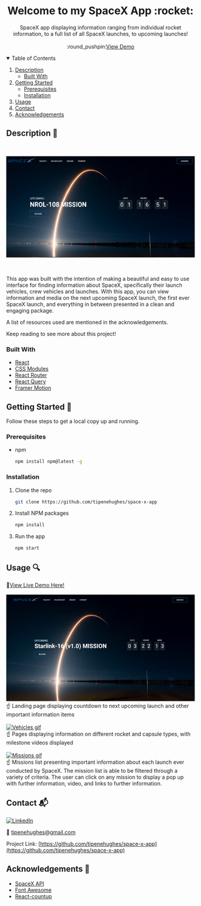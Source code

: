 <!-- PROJECT LOGO -->
<br />
<p align="center">
<!--   <a href="https://github.com/tipenehughes/space-x-app">
    <img src="src/Assets/img/avatar.svg" alt="Logo" width="100" height="100">
  </a> -->

  <h1 align="center">Welcome to my SpaceX App :rocket:</h3>

  <p align="center">
    SpaceX app displaying information ranging from individual rocket information, to a full list of all SpaceX launches, to upcoming launches!   
    <br />
    <br />
    :round_pushpin:<a href="https://spacex-project.netlify.app/">View Demo</a>
  </p>
</p>



<!-- TABLE OF CONTENTS -->
<details open="open">
  <summary>Table of Contents</summary>
  <ol>
    <li>
      <a href="#description-ledger">Description</a>
      <ul>
        <li><a href="#built-with">Built With</a></li>
      </ul>
    </li>
    <li>
      <a href="#getting-started-wrench">Getting Started</a>
      <ul>
        <li><a href="#prerequisites">Prerequisites</a></li>
        <li><a href="#installation">Installation</a></li>
      </ul>
    </li>
    <li><a href="#usage-mag">Usage</a></li>    
    <li><a href="#contact-mailbox_with_mail">Contact</a></li>
    <li><a href="#acknowledgements-clap">Acknowledgements</a></li>
  </ol>
</details>



<!-- ABOUT THE PROJECT -->
## Description :ledger:

<br/>

[![Project image][project-image]](src/Assets/Thumbnails/spacex-700w.png)

<br/>

This app was built with the intention of making a beautiful and easy to use interface for finding information about SpaceX, specifically their launch vehicles, crew vehicles and launches. With this app, you can view information and media on the next upcoming SpaceX launch, the first ever SpaceX launch, and everything in between presented in a clean and engaging package.

A list of resources used are mentioned in the acknowledgements.

Keep reading to see more about this project!

### Built With 

* [React](https://reactjs.org/)
* [CSS Modules](https://github.com/css-modules/css-modules)
* [React Router](https://reactrouter.com/)
* [React Query](https://react-query.tanstack.com/)
* [Framer Motion](https://www.framer.com/motion/)


<!-- GETTING STARTED -->
## Getting Started :wrench:

Follow these steps to get a local copy up and running.

### Prerequisites

* npm
  ```sh
  npm install npm@latest -g
  ```

### Installation

1. Clone the repo
   ```sh
   git clone https://github.com/tipenehughes/space-x-app
   ```
2. Install NPM packages
   ```sh
   npm install
   ```
3. Run the app
   ```sh
   npm start
   ```

<!-- USAGE EXAMPLES -->
## Usage :mag:

:round_pushpin:<a href="https://spacex-project.netlify.app/">View Live Demo Here!</a>
<br/>
<br/>
[![Landing gif][landing-gif]](src/Assets/Thumbnails/landing.gif)
<br />
:point_up: Landing page displaying countdown to next upcoming launch and other important information items 
<br/>
<br />
[![Vehicles gif][vehicles-gif]](src/Assets/Thumbnails/vehicles.gif)
<br />
:point_up: Pages displaying information on different rocket and capsule types, with milestone videos displayed 
<br />
<br />
[![Missions gif][missions-gif]](src/Assets/Thumbnails/missions.gif)
<br />
:point_up: Missions list presenting important information about each launch ever conducted by SpaceX.
The mission list is able to be filtered through a variety of criteria. The user can click on any mission to display a pop up with further information, video, and links to further information.

<!-- CONTACT -->
## Contact :mailbox_with_mail:

[![LinkedIn][linkedin-shield]][linkedin-url]

:e-mail: tipenehughes@gmail.com

Project Link: [https://github.com/tipenehughes/space-x-app](https://github.com/tipenehughes/space-x-app)

<!-- ACKNOWLEDGEMENTS -->
## Acknowledgements :clap:
* [SpaceX API](https://github.com/r-spacex/SpaceX-API)
* [Font Awesome](https://fontawesome.com/)
* [React-countup](https://github.com/glennreyes/react-countup)


<!-- MARKDOWN LINKS & IMAGES -->
[linkedin-shield]: https://img.shields.io/badge/-LinkedIn-black.svg?style=for-the-badge&logo=linkedin&colorB=2867B2
[linkedin-url]: https://www.linkedin.com/in/tipene-hughes/
[project-image]: src/Assets/Thumbnails/spacex.png
[landing-gif]: src/Assets/Thumbnails/landing.gif
[vehicles-gif]: src/Assets/Thumbnails/vehicles.gif
[missions-gif]: src/Assets/Thumbnails/missions.gif